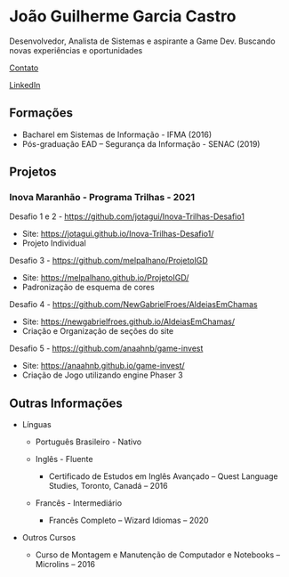 # **João Guilherme Garcia Castro**

Desenvolvedor, Analista de Sistemas e aspirante a Game Dev. Buscando novas experiências e oportunidades

[Contato](mailto:contatoguilhermejoao@gmail.com)

[LinkedIn](https://www.linkedin.com/in/joao-guilherme-garcia-castro)


## Formações

- Bacharel em Sistemas de Informação - IFMA (2016)
- Pós-graduação EAD – Segurança da Informação - SENAC (2019)


## Projetos

### Inova Maranhão - Programa Trilhas - 2021

Desafio 1 e 2 -
https://github.com/jotagui/Inova-Trilhas-Desafio1
- Site: https://jotagui.github.io/Inova-Trilhas-Desafio1/
- Projeto Individual

Desafio 3 -
https://github.com/melpalhano/ProjetoIGD
- Site: https://melpalhano.github.io/ProjetoIGD/
- Padronização de esquema de cores

Desafio 4 -
https://github.com/NewGabrielFroes/AldeiasEmChamas
- Site: https://newgabrielfroes.github.io/AldeiasEmChamas/
- Criação e Organização de seções do site

Desafio 5 -
https://github.com/anaahnb/game-invest
- Site: https://anaahnb.github.io/game-invest/
- Criação de Jogo utilizando engine Phaser 3


## Outras Informações

- Línguas
  - Português Brasileiro - Nativo

  - Inglês - Fluente
    - Certificado de Estudos em Inglês Avançado – Quest Language Studies, Toronto, Canadá – 2016

  - Francês - Intermediário
    - Francês Completo – Wizard Idiomas – 2020

- Outros Cursos
  - Curso de Montagem e Manutenção de Computador e Notebooks – Microlins – 2016
